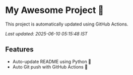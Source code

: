 # My Awesome Project 🚀

This project is automatically updated using GitHub Actions.

_Last updated: 2025-06-10 05:15:48 IST_

## Features
- Auto-update README using Python 🐍
- Auto Git push with GitHub Actions 🤖
